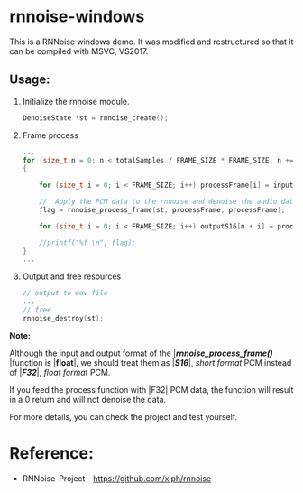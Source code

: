 # rnnoise-windows
This is a RNNoise windows demo. It was modified and restructured so that it can be compiled with MSVC, VS2017.



## Usage:

1. Initialize the rnnoise module.

	```c++
	DenoiseState *st = rnnoise_create();
	```

2. Frame process

	```c++
	...
	for (size_t n = 0; n < totalSamples / FRAME_SIZE * FRAME_SIZE; n += FRAME_SIZE)
	{
		 
		for (size_t i = 0; i < FRAME_SIZE; i++) processFrame[i] = inputS16[n + i];

		//  Apply the PCM data to the rnnoise and denoise the audio data
		flag = rnnoise_process_frame(st, processFrame, processFrame);

		for (size_t i = 0; i < FRAME_SIZE; i++) outputS16[n + i] = processFrame[i];

		//printf("%f \n", flag);
	}
	...
	```

3. Output and free resources

   ```c++
   // output to wav file
   ...
   // free
   rnnoise_destroy(st);
   ```


**Note:**

Although the input and output format of the |***rnnoise_process_frame()*** |function is |**float**|,  we should treat them as |***S16***|, *short format* PCM instead of |***F32***|, *float format* PCM.

If you feed the process function with |F32| PCM data, the function will result in a 0 return 
and will not denoise the data. 

For more details, you can check the project and test yourself.





# Reference:
- RNNoise-Project - https://github.com/xiph/rnnoise
